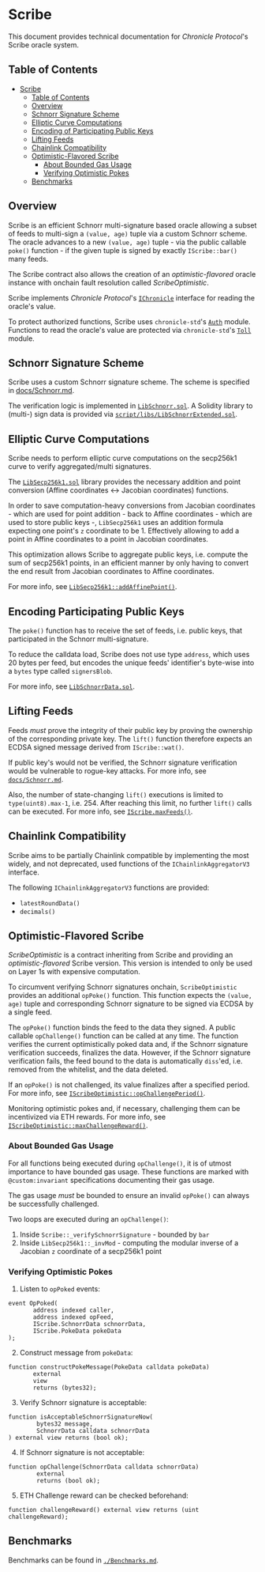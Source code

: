 # Scribe

This document provides technical documentation for _Chronicle Protocol_'s Scribe oracle system.


## Table of Contents

- [Scribe](#scribe)
  - [Table of Contents](#table-of-contents)
  - [Overview](#overview)
  - [Schnorr Signature Scheme](#schnorr-signature-scheme)
  - [Elliptic Curve Computations](#elliptic-curve-computations)
  - [Encoding of Participating Public Keys](#encoding-participating-public-keys)
  - [Lifting Feeds](#lifting-feeds)
  - [Chainlink Compatibility](#chainlink-compatibility)
  - [Optimistic-Flavored Scribe](#optimistic-flavored-scribe)
    - [About Bounded Gas Usage](#about-bounded-gas-usage)
    - [Verifying Optimistic Pokes](#verifying-optimistic-pokes)
  - [Benchmarks](#benchmarks)

## Overview

Scribe is an efficient Schnorr multi-signature based oracle allowing a subset of feeds to multi-sign a `(value, age)` tuple via a custom Schnorr scheme. The oracle advances to a new `(value, age)` tuple - via the public callable `poke()` function - if the given tuple is signed by exactly `IScribe::bar()` many feeds.

The Scribe contract also allows the creation of an _optimistic-flavored_ oracle instance with onchain fault resolution called _ScribeOptimistic_.

Scribe implements _Chronicle Protocol_'s [`IChronicle`](https://github.com/chronicleprotocol/chronicle-std/blob/v1/src/IChronicle.sol) interface for reading the oracle's value.

To protect authorized functions, Scribe uses `chronicle-std`'s [`Auth`](https://github.com/chronicleprotocol/chronicle-std/blob/v1/src/auth/Auth.sol) module. Functions to read the oracle's value are protected via `chronicle-std`'s [`Toll`](https://github.com/chronicleprotocol/chronicle-std/blob/v1/src/toll/Toll.sol) module.


## Schnorr Signature Scheme

Scribe uses a custom Schnorr signature scheme. The scheme is specified in [docs/Schnorr.md](./Schnorr.md).

The verification logic is implemented in [`LibSchnorr.sol`](../src/libs/LibSchnorr.sol). A Solidity library to (multi-) sign data is provided via [`script/libs/LibSchnorrExtended.sol`](../script/libs/LibSchnorrExtended.sol).


## Elliptic Curve Computations

Scribe needs to perform elliptic curve computations on the secp256k1 curve to verify aggregated/multi signatures.

The [`LibSecp256k1.sol`](../src/libs/LibSecp256k1.sol) library provides the necessary addition and point conversion (Affine coordinates <-> Jacobian coordinates) functions.

In order to save computation-heavy conversions from Jacobian coordinates - which are used for point addition - back to Affine coordinates - which are used to store public keys -, `LibSecp256k1` uses an addition formula expecting one point's `z` coordinate to be 1. Effectively allowing to add a point in Affine coordinates to a point in Jacobian coordinates.

This optimization allows Scribe to aggregate public keys, i.e. compute the sum of secp256k1 points, in an efficient manner by only having to convert the end result from Jacobian coordinates to Affine coordinates.

For more info, see [`LibSecp256k1::addAffinePoint()`](../src/libs/LibSecp256k1.sol).


## Encoding Participating Public Keys

The `poke()` function has to receive the set of feeds, i.e. public keys, that participated in the Schnorr multi-signature.

To reduce the calldata load, Scribe does not use type `address`, which uses 20 bytes per feed, but encodes the unique feeds' identifier's byte-wise into a `bytes` type called `signersBlob`.

For more info, see [`LibSchnorrData.sol`](../src/libs/LibSchnorrData.sol).


## Lifting Feeds

Feeds _must_ prove the integrity of their public key by proving the ownership of the corresponding private key. The `lift()` function therefore expects an ECDSA signed message derived from `IScribe::wat()`.

If public key's would not be verified, the Schnorr signature verification would be vulnerable to rogue-key attacks. For more info, see [`docs/Schnorr.md`](./Schnorr.md#key-aggregation-for-multisignatures).

Also, the number of state-changing `lift()` executions is limited to `type(uint8).max-1`, i.e. 254. After reaching this limit, no further `lift()` calls can be executed. For more info, see [`IScribe.maxFeeds()`](../src/IScribe.sol).


## Chainlink Compatibility

Scribe aims to be partially Chainlink compatible by implementing the most widely, and not deprecated, used functions of the `IChainlinkAggregatorV3` interface.

The following `IChainlinkAggregatorV3` functions are provided:
- `latestRoundData()`
- `decimals()`


## Optimistic-Flavored Scribe

_ScribeOptimistic_ is a contract inheriting from Scribe and providing an _optimistic-flavored_ Scribe version. This version is intended to only be used on Layer 1s with expensive computation.

To circumvent verifying Schnorr signatures onchain, `ScribeOptimistic` provides an additional `opPoke()` function. This function expects the `(value, age)` tuple and corresponding Schnorr signature to be signed via ECDSA by a single feed.

The `opPoke()` function binds the feed to the data they signed. A public callable `opChallenge()` function can be called at any time. The function verifies the current optimistically poked data and, if the Schnorr signature verification succeeds, finalizes the data. However, if the Schnorr signature verification fails, the feed bound to the data is automatically `diss`'ed, i.e. removed from the whitelist, and the data deleted.

If an `opPoke()` is not challenged, its value finalizes after a specified period. For more info, see [`IScribeOptimistic::opChallengePeriod()`](../src/IScribeOptimistic.sol).

Monitoring optimistic pokes and, if necessary, challenging them can be incentivized via ETH rewards. For more info, see [`IScribeOptimistic::maxChallengeReward()`](../src/IScribeOptimistic.sol).


### About Bounded Gas Usage

For all functions being executed during `opChallenge()`, it is of utmost importance to have bounded gas usage. These functions are marked with `@custom:invariant` specifications documenting their gas usage.

The gas usage _must_ be bounded to ensure an invalid `opPoke()` can always be successfully challenged.

Two loops are executed during an `opChallenge()`:
1. Inside `Scribe::_verifySchnorrSignature` - bounded by `bar`
2. Inside `LibSecp256k1::_invMod` - computing the modular inverse of a Jacobian `z` coordinate of a secp256k1 point


### Verifying Optimistic Pokes

1. Listen to `opPoked` events:
```solidity
event OpPoked(
       address indexed caller,
       address indexed opFeed,
       IScribe.SchnorrData schnorrData,
       IScribe.PokeData pokeData
);
```

2. Construct message from `pokeData`:
```solidity
function constructPokeMessage(PokeData calldata pokeData)
       external
       view
       returns (bytes32);
```

3. Verify Schnorr signature is acceptable:
```solidity
function isAcceptableSchnorrSignatureNow(
        bytes32 message,
        SchnorrData calldata schnorrData
) external view returns (bool ok);
```

4. If Schnorr signature is not acceptable:
```solidity
function opChallenge(SchnorrData calldata schnorrData)
        external
        returns (bool ok);
```

5. ETH Challenge reward can be checked beforehand:
```solidity
function challengeReward() external view returns (uint challengeReward);
```

## Benchmarks

Benchmarks can be found in [`./Benchmarks.md`](./Benchmarks.md).
